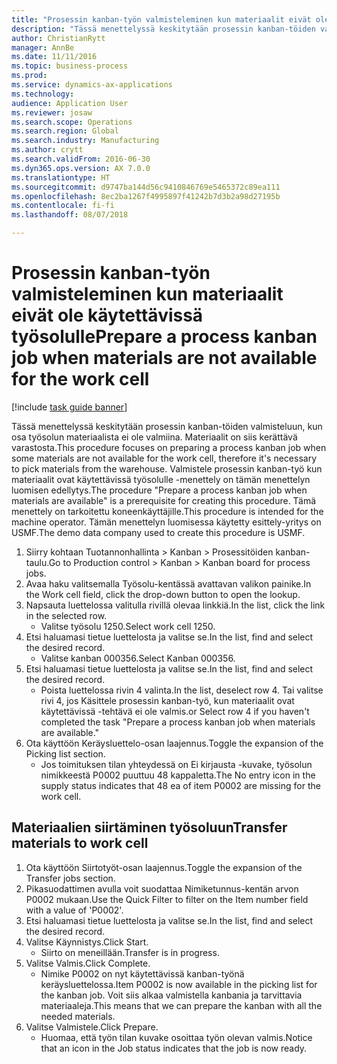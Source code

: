 ```yaml
--- 
title: "Prosessin kanban-työn valmisteleminen kun materiaalit eivät ole käytettävissä työsolulle"
description: "Tässä menettelyssä keskitytään prosessin kanban-töiden valmisteluun, kun osa työsolun materiaalista ei ole valmiina. Materiaalit on siis kerättävä varastosta."
author: ChristianRytt
manager: AnnBe
ms.date: 11/11/2016
ms.topic: business-process
ms.prod: 
ms.service: dynamics-ax-applications
ms.technology: 
audience: Application User
ms.reviewer: josaw
ms.search.scope: Operations
ms.search.region: Global
ms.search.industry: Manufacturing
ms.author: crytt
ms.search.validFrom: 2016-06-30
ms.dyn365.ops.version: AX 7.0.0
ms.translationtype: HT
ms.sourcegitcommit: d9747ba144d56c9410846769e5465372c89ea111
ms.openlocfilehash: 8ec2ba1267f4995897f41242b7d3b2a98d27195b
ms.contentlocale: fi-fi
ms.lasthandoff: 08/07/2018

---
```

# <a name="prepare-a-process-kanban-job-when-materials-are-not-available-for-the-work-cell"></a><span data-ttu-id="6a5c8-103">Prosessin kanban-työn valmisteleminen kun materiaalit eivät ole käytettävissä työsolulle</span><span class="sxs-lookup"><span data-stu-id="6a5c8-103">Prepare a process kanban job when materials are not available for the work cell</span></span>

[!include [task guide banner](../../includes/task-guide-banner.md)]

<span data-ttu-id="6a5c8-104">Tässä menettelyssä keskitytään prosessin kanban-töiden valmisteluun, kun osa työsolun materiaalista ei ole valmiina. Materiaalit on siis kerättävä varastosta.</span><span class="sxs-lookup"><span data-stu-id="6a5c8-104">This procedure focuses on preparing a process kanban job when some materials are not available for the work cell, therefore it's necessary to pick materials from the warehouse.</span></span> <span data-ttu-id="6a5c8-105">Valmistele prosessin kanban-työ kun materiaalit ovat käytettävissä työsolulle -menettely on tämän menettelyn luomisen edellytys.</span><span class="sxs-lookup"><span data-stu-id="6a5c8-105">The procedure "Prepare a process kanban job when materials are available" is a prerequisite for creating this procedure.</span></span> <span data-ttu-id="6a5c8-106">Tämä menettely on tarkoitettu koneenkäyttäjille.</span><span class="sxs-lookup"><span data-stu-id="6a5c8-106">This procedure is intended for the machine operator.</span></span> <span data-ttu-id="6a5c8-107">Tämän menettelyn luomisessa käytetty esittely-yritys on USMF.</span><span class="sxs-lookup"><span data-stu-id="6a5c8-107">The demo data company used to create this procedure is USMF.</span></span>

1. <span data-ttu-id="6a5c8-108">Siirry kohtaan Tuotannonhallinta > Kanban > Prosessitöiden kanban-taulu.</span><span class="sxs-lookup"><span data-stu-id="6a5c8-108">Go to Production control > Kanban > Kanban board for process jobs.</span></span>
2. <span data-ttu-id="6a5c8-109">Avaa haku valitsemalla Työsolu-kentässä avattavan valikon painike.</span><span class="sxs-lookup"><span data-stu-id="6a5c8-109">In the Work cell field, click the drop-down button to open the lookup.</span></span>
3. <span data-ttu-id="6a5c8-110">Napsauta luettelossa valitulla rivillä olevaa linkkiä.</span><span class="sxs-lookup"><span data-stu-id="6a5c8-110">In the list, click the link in the selected row.</span></span>
    * <span data-ttu-id="6a5c8-111">Valitse työsolu 1250.</span><span class="sxs-lookup"><span data-stu-id="6a5c8-111">Select work cell 1250.</span></span>  
4. <span data-ttu-id="6a5c8-112">Etsi haluamasi tietue luettelosta ja valitse se.</span><span class="sxs-lookup"><span data-stu-id="6a5c8-112">In the list, find and select the desired record.</span></span>
    * <span data-ttu-id="6a5c8-113">Valitse kanban 000356.</span><span class="sxs-lookup"><span data-stu-id="6a5c8-113">Select Kanban 000356.</span></span>  
5. <span data-ttu-id="6a5c8-114">Etsi haluamasi tietue luettelosta ja valitse se.</span><span class="sxs-lookup"><span data-stu-id="6a5c8-114">In the list, find and select the desired record.</span></span>
    * <span data-ttu-id="6a5c8-115">Poista luettelossa rivin 4 valinta.</span><span class="sxs-lookup"><span data-stu-id="6a5c8-115">In the list, deselect row 4.</span></span> <span data-ttu-id="6a5c8-116">Tai valitse rivi 4, jos Käsittele prosessin kanban-työ, kun materiaalit ovat käytettävissä -tehtävä ei ole valmis.</span><span class="sxs-lookup"><span data-stu-id="6a5c8-116">or Select row 4 if you haven't completed the task "Prepare a process kanban job when materials are available."</span></span>  
6. <span data-ttu-id="6a5c8-117">Ota käyttöön Keräysluettelo-osan laajennus.</span><span class="sxs-lookup"><span data-stu-id="6a5c8-117">Toggle the expansion of the Picking list section.</span></span>
    * <span data-ttu-id="6a5c8-118">Jos toimituksen tilan yhteydessä on Ei kirjausta -kuvake, työsolun nimikkeestä P0002 puuttuu 48 kappaletta.</span><span class="sxs-lookup"><span data-stu-id="6a5c8-118">The No entry icon in the supply status indicates that 48 ea of item P0002 are missing for the work cell.</span></span>  

## <a name="transfer-materials-to-work-cell"></a><span data-ttu-id="6a5c8-119">Materiaalien siirtäminen työsoluun</span><span class="sxs-lookup"><span data-stu-id="6a5c8-119">Transfer materials to work cell</span></span>
1. <span data-ttu-id="6a5c8-120">Ota käyttöön Siirtotyöt-osan laajennus.</span><span class="sxs-lookup"><span data-stu-id="6a5c8-120">Toggle the expansion of the Transfer jobs section.</span></span>
2. <span data-ttu-id="6a5c8-121">Pikasuodattimen avulla voit suodattaa Nimiketunnus-kentän arvon P0002 mukaan.</span><span class="sxs-lookup"><span data-stu-id="6a5c8-121">Use the Quick Filter to filter on the Item number field with a value of 'P0002'.</span></span>
3. <span data-ttu-id="6a5c8-122">Etsi haluamasi tietue luettelosta ja valitse se.</span><span class="sxs-lookup"><span data-stu-id="6a5c8-122">In the list, find and select the desired record.</span></span>
4. <span data-ttu-id="6a5c8-123">Valitse Käynnistys.</span><span class="sxs-lookup"><span data-stu-id="6a5c8-123">Click Start.</span></span>
    * <span data-ttu-id="6a5c8-124">Siirto on meneillään.</span><span class="sxs-lookup"><span data-stu-id="6a5c8-124">Transfer is in progress.</span></span>  
5. <span data-ttu-id="6a5c8-125">Valitse Valmis.</span><span class="sxs-lookup"><span data-stu-id="6a5c8-125">Click Complete.</span></span>
    * <span data-ttu-id="6a5c8-126">Nimike P0002 on nyt käytettävissä kanban-työnä keräysluettelossa.</span><span class="sxs-lookup"><span data-stu-id="6a5c8-126">Item P0002 is now available in the picking list for the kanban job.</span></span> <span data-ttu-id="6a5c8-127">Voit siis alkaa valmistella kanbania ja tarvittavia materiaaleja.</span><span class="sxs-lookup"><span data-stu-id="6a5c8-127">This means that we can prepare the kanban with all the needed materials.</span></span>  
6. <span data-ttu-id="6a5c8-128">Valitse Valmistele.</span><span class="sxs-lookup"><span data-stu-id="6a5c8-128">Click Prepare.</span></span>
    * <span data-ttu-id="6a5c8-129">Huomaa, että työn tilan kuvake osoittaa työn olevan valmis.</span><span class="sxs-lookup"><span data-stu-id="6a5c8-129">Notice that an icon in the Job status indicates that the job is now ready.</span></span>  


